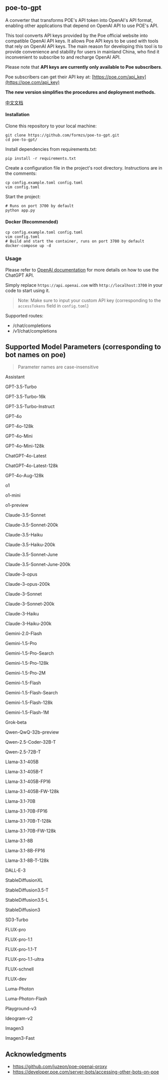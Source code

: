 ## poe-to-gpt
A converter that transforms POE's API token into OpenAI's API format, enabling other applications that depend on OpenAI API to use POE's API.

This tool converts API keys provided by the Poe official website into compatible OpenAI API keys. It allows Poe API keys to be used with tools that rely on OpenAI API keys. The main reason for developing this tool is to provide convenience and stability for users in mainland China, who find it inconvenient to subscribe to and recharge OpenAI API.

Please note that **API keys are currently only available to Poe subscribers**.

Poe subscribers can get their API key at: [https://poe.com/api_key](https://poe.com/api_key)

**The new version simplifies the procedures and deployment methods.**

[中文文档](https://github.com/formzs/poe-to-gpt/blob/main/README.md)

#### Installation

Clone this repository to your local machine:

```
git clone https://github.com/formzs/poe-to-gpt.git
cd poe-to-gpt/
```

Install dependencies from requirements.txt:

```
pip install -r requirements.txt
```

Create a configuration file in the project's root directory. Instructions are in the comments:

```
cp config.example.toml config.toml
vim config.toml
```

Start the project:

```
# Runs on port 3700 by default
python app.py
```

#### Docker (Recommended)
```
cp config.example.toml config.toml
vim config.toml
# Build and start the container, runs on port 3700 by default
docker-compose up -d
```

### Usage

Please refer to [OpenAI documentation](https://platform.openai.com/docs/api-reference/chat/create) for more details on how to use the ChatGPT API.

Simply replace `https://api.openai.com` with `http://localhost:3700` in your code to start using it.
> Note: Make sure to input your custom API key (corresponding to the `accessTokens` field in `config.toml`)

Supported routes:
- /chat/completions
- /v1/chat/completions

## Supported Model Parameters (corresponding to bot names on poe)
> Parameter names are case-insensitive

Assistant

GPT-3.5-Turbo

GPT-3.5-Turbo-16k

GPT-3.5-Turbo-lnstruct

GPT-4o

GPT-4o-128k

GPT-4o-Mini

GPT-4o-Mini-128k

ChatGPT-4o-Latest

ChatGPT-4o-Latest-128k

GPT-4o-Aug-128k

o1

o1-mini

o1-preview

Claude-3.5-Sonnet

Claude-3.5-Sonnet-200k

Claude-3.5-Haiku

Claude-3.5-Haiku-200k

Claude-3.5-Sonnet-June

Claude-3.5-Sonnet-June-200k

Claude-3-opus

Claude-3-opus-200k

Claude-3-Sonnet

Claude-3-Sonnet-200k

Claude-3-Haiku

Claude-3-Haiku-200k

Gemini-2.0-Flash

Gemini-1.5-Pro

Gemini-1.5-Pro-Search

Gemini-1.5-Pro-128k

Gemini-1.5-Pro-2M

Gemini-1.5-Flash

Gemini-1.5-Flash-Search

Gemini-1.5-Flash-128k

Gemini-1.5-Flash-1M

Grok-beta

Qwen-QwQ-32b-preview

Qwen-2.5-Coder-32B-T

Qwen-2.5-72B-T

Llama-3.1-405B

Llama-3.1-405B-T

Llama-3.1-405B-FP16

Llama-3.1-405B-FW-128k

Llama-3.1-70B

Llama-3.1-70B-FP16

Llama-3.1-70B-T-128k

Llama-3.1-70B-FW-128k

Llama-3.1-8B

Llama-3.1-8B-FP16

Llama-3.1-8B-T-128k

DALL-E-3

StableDiffusionXL

StableDiffusion3.5-T

StableDiffusion3.5-L

StableDiffusion3

SD3-Turbo

FLUX-pro

FLUX-pro-1.1

FLUX-pro-1.1-T

FLUX-pro-1.1-ultra

FLUX-schnell

FLUX-dev

Luma-Photon

Luma-Photon-Flash

Playground-v3

Ideogram-v2

Imagen3

Imagen3-Fast

## Acknowledgments
- https://github.com/juzeon/poe-openai-proxy
- https://developer.poe.com/server-bots/accessing-other-bots-on-poe
